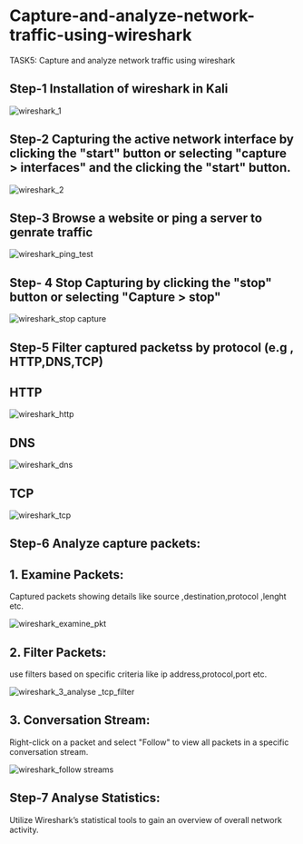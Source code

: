 # Capture-and-analyze-network-traffic-using-wireshark
TASK5: Capture and analyze network traffic using wireshark

## Step-1 Installation of wireshark in Kali

![wireshark_1](https://github.com/user-attachments/assets/6a201db3-502d-449a-8d02-b4f36a615f9c)

## Step-2 Capturing the active network interface by clicking the "start" button or selecting "capture > interfaces" and the clicking the "start" button.

![wireshark_2](https://github.com/user-attachments/assets/53834651-79d9-4f83-98a4-745c94d12d09)


## Step-3 Browse a website or ping a server to genrate traffic

![wireshark_ping_test](https://github.com/user-attachments/assets/b5c0675e-3906-44b9-bcf0-7b0e7afc7103)


## Step- 4 Stop Capturing by clicking the "stop" button or selecting "Capture > stop"

![wireshark_stop capture](https://github.com/user-attachments/assets/46a9f910-e2ef-49a6-9afe-db9f35387f6e)

## Step-5 Filter captured packetss by protocol (e.g , HTTP,DNS,TCP)

## HTTP
![wireshark_http](https://github.com/user-attachments/assets/112c0b4a-ad03-4563-8a92-052c585988c9)

## DNS
![wireshark_dns](https://github.com/user-attachments/assets/adfa1078-5e6a-4ffb-bfab-13fb9e455784)

## TCP
![wireshark_tcp](https://github.com/user-attachments/assets/9bdc619d-66e9-48ec-a76b-e42c24c3499d)



## Step-6 Analyze capture packets:

## 1. Examine Packets:
Captured packets showing details like source ,destination,protocol ,lenght etc.

![wireshark_examine_pkt](https://github.com/user-attachments/assets/27893009-0b4d-4a0f-bd02-fb2c03fc91d6)

## 2. Filter Packets:

use filters based on specific criteria like ip address,protocol,port etc.

![wireshark_3_analyse _tcp_filter](https://github.com/user-attachments/assets/4a4853ba-5f47-44b9-acbc-b77fa828eb5a)

## 3. Conversation Stream:

Right-click on a packet and select "Follow" to view all packets in a specific conversation stream.

![wireshark_follow streams](https://github.com/user-attachments/assets/fc283207-0a8c-4fca-ab26-48b5a8dc637f)


## Step-7 Analyse Statistics:

Utilize Wireshark’s statistical tools to gain an overview of overall network activity.









